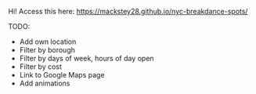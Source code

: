 Hi! Access this here: https://mackstey28.github.io/nyc-breakdance-spots/

TODO:
- Add own location
- Filter by borough
- Filter by days of week, hours of day open
- Filter by cost
- Link to Google Maps page
- Add animations
